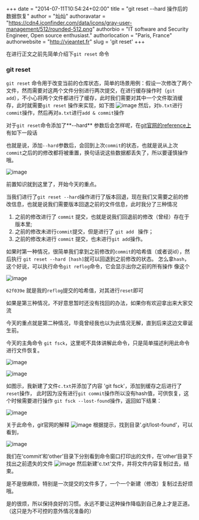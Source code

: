 +++
date = "2014-07-11T10:54:24+02:00"
title = "git reset --hard 操作后的数据恢复"
author = "灿灿"
authoravatar = "https://cdn4.iconfinder.com/data/icons/gray-user-management/512/rounded-512.png"
authorbio = "IT software and Security Engineer, Open source enthusiast."
authorlocation = "Paris, France"
authorwebsite = "http://vjeantet.fr"
slug = 'git reset'
+++

在进行正文之前先简单介绍下`git reset` 命令
### git reset
`git reset` 命令用于改变当前的仓库状态，简单的场景用例：假设一次修改了两个文件，然而需要对这两个文件分别进行两次提交，在进行缓存操作时（`git add`），不小心将两个文件都进行了缓存，此时我们需要对其中一个文件取消缓存，此时就需要`git reset` 操作来实现，如下图
![image](https://user-images.githubusercontent.com/26424129/39693980-53792fbe-5218-11e8-9d88-7aa3a7ee5443.png)
然后，对`b.txt`进行`commit`操作，然后再对`a.txt`进行`add & commit`操作

对于`git reset`命令添加了**--hard** 参数后会怎样呢，在[git官网的reference上](https://git-scm.com/docs/git-reset) 有如下一段话

也就是说，添加`--hard`参数后，会回到上次`commit`的状态，也就是说从上次`commit`之后的的修改都将被重置，换句话说这些数据都丢失了，所以要谨慎操作哦。

![image](https://user-images.githubusercontent.com/26424129/39694690-c4e15864-521a-11e8-8be5-75c2a5f91780.png)

前置知识就到这里了，开始今天的重点。

当我们进行了`git reset --hard`操作进行了版本回退，现在我们又需要之前的修改信息，也就是说我们需要版本回退之前的文件信息，此时我分了三种情况
1. 之前的修改进行了 `commit` 提交，也就是说我们回退前的修改（曾经）存在于版本里;
2. 之前的修改未进行`commit`提交，但是进行了 `git add ` 操作；
3. 之前的修改未进行 `commit` 提交，也未进行`git add`操作。

如果时第一种情况，很简单我们拿到之前修改的`commit`的哈希值（或者说id），然后执行 `git reset --hard [hash]`就可以回退到之前修改的状态。
怎么拿`hash`， 这个好说，可以执行命令`git reflog`命令，它会显示出你之前的所有操作
像这个

![image](https://user-images.githubusercontent.com/26424129/39695387-f6a31e58-521c-11e8-8203-5af2c60b1e66.png)

`62f039e` 就是我的`reflog`提交的哈希值，对其进行`reset`即可

如果是第三种情况，不好意思暂时还没有找回的办法，如果你有欢迎拿出来大家交流

今天的重点就是第二种情况，毕竟曾经我也以为此情况无解，直到后来这边文章诞生前。

今天的主角命令 `git fsck`，这里呢不具体讲解此命令，只是简单描述利用此命令进行文件恢复。

![image](https://user-images.githubusercontent.com/26424129/39695724-2540e294-521e-11e8-9171-c4596fcdef25.png)

![image](https://user-images.githubusercontent.com/26424129/39695739-30cf161c-521e-11e8-9124-521a9815ce06.png)

如图示，我新建了文件`c.txt`并添加了内容 'git fsck'，添加到缓存之后进行了`reset`操作， 此时因为没有进行`git commit`操作所以没有hash值，可供恢复，这个时候需要进行操作 `git fsck --lost-found`操作，返回如下结果：

![image](https://user-images.githubusercontent.com/26424129/39697557-e8e843c2-5223-11e8-88dc-14ae11c22f36.png)


关于此命令，git官网的解释
![image](https://user-images.githubusercontent.com/26424129/39697417-76095378-5223-11e8-8453-654d38de8cd9.png)
根据提示，找到目录'.git/lost-found'，可以看到，

![image](https://user-images.githubusercontent.com/26424129/39697621-191fa13e-5224-11e8-901a-b9a7f881b396.png)

我们在‘commit’和‘other’目录下分别看到命令窗口打印出的文件，在‘other‘目录下找出之前遗失的文件
![image](https://user-images.githubusercontent.com/26424129/39697733-87c3c23c-5224-11e8-8755-443df0853a26.png)
然后新建'c.txt'文件，并将文件内容复制过去，结束。

是不是很麻烦，特别是一次提交的文件多了，一个一个新建（修改）复制过去好烦哦。

是的很烦，所以保持良好的习惯。永远不要让这种操作降临到自己身上才是正道。（这只是为不可控的意外情况准备的）





